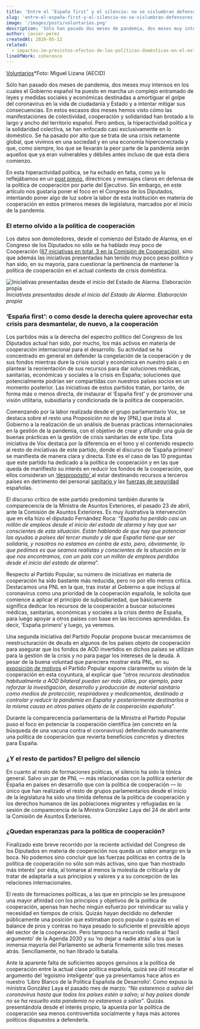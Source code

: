 ```yaml
---
title: 'Entre el ‘España first’ y el silencio: no se vislumbran defensores de la Cooperación al Desarrollo…'
slug: 'entre-el-españa-first-y-el-silencio-no-se-vislumbran-defensores-de-la-cooperación-al-desarrollo'
image: '/images/posts/voluntarios.png'
description: 'Sólo han pasado dos meses de pandemia, dos meses muy intensos en los cuales el Gobierno español ha puesto en marcha un complejo entramado de leyes y medidas sociales y económicas destinadas a amortiguar el golpe del coronavirus en la vida de ciudadanía y Estado y a intentar mitigar sus consecuencias.'
author: javier-perez
createdAt: 2020-05-12
related:
  - impactos-im-previstos-efectos-de-las-políticas-domésticas-en-el-exterior
lineOfWork: coherence
---
```



[Voluntarios](images/posts/voluntarios.png)*Foto: Miguel Lizana (AECID)

Sólo han pasado dos meses de pandemia, dos meses muy intensos en los cuales el Gobierno español ha puesto en marcha un complejo entramado de leyes y medidas sociales y económicas destinadas a amortiguar el golpe del coronavirus en la vida de ciudadanía y Estado y a intentar mitigar sus consecuencias. En estos escasos dos meses hemos visto cómo las manifestaciones de colectividad, cooperación y solidaridad han brotado a lo largo y ancho del territorio español. Pero ambos, la hiperactividad política y la solidaridad colectiva, se han enfocado casi exclusivamente en lo doméstico. Se ha pasado por alto que se trata de una crisis netamente global, que vivimos en una sociedad y en una economía hiperconectada y que, como siempre, los que se llevarán la peor parte de la pandemia serán aquellos que ya eran vulnerables y débiles antes incluso de que ésta diera comienzo.

En esta hiperactividad política, se ha echado en falta, como ya lo reflejábamos en un [post previo](https://medium.com/@CIECODE/no-dejar-a-nadie-atr%C3%A1s-en-tiempos-de-coronavirus-d%C3%B3nde-se-sit%C3%BAa-espa%C3%B1a-en-la-respuesta-global-a-a04d379c9aa1), directrices y mensajes claros en defensa de la política de cooperación por parte del Ejecutivo. Sin embargo, en este artículo nos gustaría poner el foco en el Congreso de los Diputados, intentando poner algo de luz sobre la labor de esta institución en materia de cooperación en estos primeros meses de legislatura, marcados por el inicio de la pandemia.

### **El eterno olvido a la política de cooperación**

Los datos son demoledores, desde el comienzo del Estado de Alarma, en el Congreso de los Diputados no sólo se ha hablado muy poco de Cooperación ([67 iniciativas en total, 3 en la Comisión de Cooperación](https://docs.google.com/spreadsheets/d/1JQ0oE6rWOkb1aOlr1E8ewtAo_Z26Tki5z-DrRI3mfis/edit?usp=sharing)), sino que además las iniciativas presentadas han tenido muy poco peso político y han sido, en su mayoría, para cuestionar la pertinencia de mantener la política de cooperación en el actual contexto de crisis doméstica.

![Iniciativas presentadas desde el inicio del Estado de Alarma. Elaboración propia](/images/posts/grafico2.png)*Iniciativas presentadas desde el inicio del Estado de Alarma. Elaboración propia*

### **‘España first’: o como desde la derecha quiere aprovechar esta crisis para desmantelar, de nuevo, a la cooperación**

Los partidos más a la derecha del espectro político del Congreso de los Diputados actual han sido, por mucho, los más activos en materia de cooperación internacional para el desarrollo. Su actividad se ha concentrado en general en defender la congelación de la cooperación y de sus fondos mientras dure la crisis social y económica en nuestro país o en plantear la reorientación de sus recursos para dar soluciones médicas, sanitarias, económicas y sociales a la crisis en España; soluciones que potencialmente podrían ser compartidas con nuestros países socios en un momento posterior. Las iniciativas de estos partidos tratan, por tanto, de forma más o menos directa, de instaurar el ‘España first’ y de promover una visión utilitaria, subsidiaria y condicionada de la política de cooperación.

Comenzando por la labor realizada desde el grupo parlamentario Vox, se destaca sobre el resto una Proposición no de ley (PNL) que insta al Gobierno a la realización de un análisis de buenas prácticas internacionales en la gestión de la pandemia, con el objetivo de crear y difundir una guía de buenas prácticas en la gestión de crisis sanitarias de este tipo. Esta iniciativa de Vox destaca por la diferencia en el tono y el contenido respecto al resto de iniciativas de este partido, donde el discurso de ‘España primero’ se manifiesta de manera clara y directa. Este es el caso de las 10 preguntas que este partido ha dedicado a la política de cooperación y en las que queda de manifiesto su interés en reducir los fondos de la cooperación, que ellos consideran un [‘despropósito’ ](http://www.congreso.es/portal/page/portal/Congreso/Congreso/Iniciativas?_piref73_2148295_73_1335437_1335437.next_page=/wc/servidorCGI&CMD=VERLST&BASE=IW14&FMT=INITXDSS.fmt&DOCS=1-1&DOCORDER=FIFO&OPDEF=ADJ&QUERY=(184%2F007980*.NDOC.))al estar destinando recursos a terceros países en detrimento del personal [sanitario ](http://www.congreso.es/portal/page/portal/Congreso/Congreso/Iniciativas?_piref73_2148295_73_1335437_1335437.next_page=/wc/servidorCGI&CMD=VERLST&BASE=IW14&FMT=INITXDSS.fmt&DOCS=1-1&DOCORDER=FIFO&OPDEF=ADJ&QUERY=(184%2F008254*.NDOC.))y las [fuerzas de seguridad](http://www.congreso.es/portal/page/portal/Congreso/Congreso/Iniciativas?_piref73_2148295_73_1335437_1335437.next_page=/wc/servidorCGI&CMD=VERLST&BASE=IW14&FMT=INITXDSS.fmt&DOCS=1-1&DOCORDER=FIFO&OPDEF=ADJ&QUERY=(184%2F007904*.NDOC.)) españolas.

El discurso crítico de este partido predominó también durante la comparecencia de la Ministra de Asuntos Exteriores, el pasado 23 de abril, ante la Comisión de Asuntos Exteriores. Es muy ilustrativa la intervención que en ella hizo el diputado Fernández Roca: *“España ha perdido casi un millón de empleos desde el inicio del estado de alarma y hay que ser conscientes de esta situación. Están hablando de que hay que potenciar las ayudas a países del tercer mundo y de que España tiene que ser solidaria, y nosotros no estamos en contra de esto, pero, obviamente, lo que pedimos es que seamos realistas y conscientes de la situación en la que nos encontramos, con un país con un millón de empleos perdidos desde el inicio del estado de alarma*”.

Respecto al Partido Popular, su número de iniciativas en materia de cooperación ha sido bastante más reducida, pero no por ello menos crítica. Destacamos una PNL en la que, tras instar al Gobierno a que incluya al coronavirus como una prioridad de la cooperación española, le solicita que comience a aplicar el principio de subsidiariedad, que básicamente significa dedicar los recursos de la cooperación a buscar soluciones médicas, sanitarias, económicas y sociales a la crisis dentro de España, para luego apoyar a otros países con base en las lecciones aprendidas. Es decir, ‘España primero’ y luego, ya veremos.

Una segunda iniciativa del Partido Popular propone buscar mecanismos de reestructuración de deuda en algunos de los países objeto de cooperación para asegurar que los fondos de AOD invertidos en dichos países se utilizan para la gestión de la crisis y no para pagar los intereses de la deuda. A pesar de la buena voluntad que pareciera mostrar esta PNL, en su [exposición de motivos](http://www.congreso.es/portal/page/portal/Congreso/PopUpCGI?CMD=VERLST&BASE=pu14&FMT=PUWTXDTS.fmt&DOCS=1-1&DOCORDER=LIFO&QUERY=%28BOCG-14-D-71.CODI.%29#(P%C3%A1gina47)) el Partido Popular expone claramente su visión de la cooperación en esta coyuntura, al explicar que *“otros recursos destinados habitualmente a AOD bilateral pueden ser más útiles, por ejemplo, para reforzar la investigación, desarrollo y producción de material sanitario como medios de protección, respiradores y medicamentos, destinado a controlar y reducir la pandemia en España y posteriormente destinarlos a la misma causa en otros países objeto de la cooperación española”*.

Durante la comparecencia parlamentaria de la Ministra el Partido Popular puso el foco en potenciar la cooperación científica (en concreto en la búsqueda de una vacuna contra el coronavirus) defendiendo nuevamente una política de cooperación que revierta beneficios concretos y directos para España.

### **¿Y el resto de partidos? El peligro del silencio**

En cuanto al resto de formaciones políticas, el silencio ha sido la tónica general. Salvo un par de PNL — más relacionadas con la política exterior de España en países en desarrollo que con la política de cooperación — lo único que han realizado el resto de grupos parlamentarios desde el inicio de la legislatura ha sido una tímida defensa de la política de cooperación y los derechos humanos de las poblaciones migrantes y refugiadas en la sesión de comparecencia de la Ministra González Laya del 24 de abril ante la Comisión de Asuntos Exteriores.

### **¿Quedan esperanzas para la política de cooperación?**

Finalizado este breve recorrido por la reciente actividad del Congreso de los Diputados en materia de cooperación nos queda un sabor amargo en la boca. No podemos sino concluir que las fuerzas políticas en contra de la política de cooperación no sólo son más activas, sino que ‘han mostrado más interés’ por ésta, al tomarse al menos la molestia de criticarla y de tratar de adaptarla a sus principios y valores y a su concepción de las relaciones internacionales.

El resto de formaciones políticas, a las que en principio se les presupone una mayor afinidad con los principios y objetivos de la política de cooperación, apenas han hecho ningún esfuerzo por reivindicar su valía y necesidad en tiempos de crisis. Quizás hayan decidido no defender públicamente una posición que estimaban poco popular o quizás en el balance de pros y contras no haya pesado lo suficiente el previsible apoyo del sector de la cooperación. Pero tampoco ha recurrido nadie al ‘fácil argumento’ de la Agenda 2030 y su ‘no dejar a nadie atrás’ a los que la inmensa mayoría del Parlamento se adhería firmemente sólo tres meses atrás. Sencillamente, no han librado la batalla.

Ante la aparente falta de suficientes apoyos genuinos a la política de cooperación entre la actual clase política española, quizá sea útil rescatar el argumento del ‘egoísmo inteligente’ que ya presentamos hace años en nuestro ‘Libro Blanco de la Política Española de Desarrollo’. Como expuso la ministra González Laya el pasado mes de marzo: *“No estaremos a salvo del coronavirus hasta que todos los países estén a salvo; si hay países donde no se ha resuelto esta pandemia no estaremos a salvo”*. Quizás presentándola desde el interés propio, la apuesta por la política de cooperación sea menos controvertida socialmente y haya más actores políticos dispuestos a defenderla.
